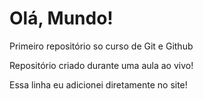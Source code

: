 # Olá, Mundo!
 Primeiro repositório so curso de Git e Github

Repositório criado durante uma aula ao vivo!

Essa linha eu adicionei diretamente no site! 
